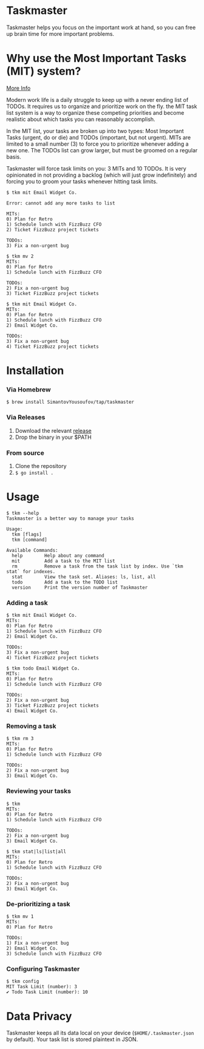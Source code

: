 Taskmaster
============
Taskmaster helps you focus on the important work at hand, so you can free up brain time for more important problems.

# Why use the Most Important Tasks (MIT) system?
[More Info](https://personalmba.com/most-important-tasks/)

Modern work life is a daily struggle to keep up with a never ending list of TODOs. It requires us to organize and prioritize work on the fly. the MIT task list system is a way to organize these competing priorities and become realistic about which tasks you can reasonably accomplish.

In the MIT list, your tasks are broken up into two types: Most Important Tasks (urgent, do or die) and TODOs (important, but not urgent). MITs are limited to a small number (3) to force you to prioritize whenever adding a new one. The TODOs list can grow larger, but must be groomed on a regular basis.

Taskmaster will force task limits on you: 3 MITs and 10 TODOs. It is very opinionated in not providing a backlog (which will just grow indefinitely) and forcing you to groom your tasks whenever hitting task limits.

```
$ tkm mit Email Widget Co.
                                                                                         
Error: cannot add any more tasks to list

MITs:
0) Plan for Retro
1) Schedule lunch with FizzBuzz CFO
2) Ticket FizzBuzz project tickets

TODOs:
3) Fix a non-urgent bug
```

```
$ tkm mv 2
MITs:
0) Plan for Retro
1) Schedule lunch with FizzBuzz CFO

TODOs:
2) Fix a non-urgent bug
3) Ticket FizzBuzz project tickets
```

```
$ tkm mit Email Widget Co.
MITs:
0) Plan for Retro
1) Schedule lunch with FizzBuzz CFO
2) Email Widget Co.

TODOs:
3) Fix a non-urgent bug
4) Ticket FizzBuzz project tickets
```

# Installation
### Via Homebrew
`$ brew install SimantovYousoufov/tap/taskmaster`

### Via Releases
1. Download the relevant [release](https://github.com/SimantovYousoufov/taskmaster/releases)
1. Drop the binary in your $PATH

### From source
1. Clone the repository
1. `$ go install .`

# Usage
```
$ tkm --help
Taskmaster is a better way to manage your tasks

Usage:
  tkm [flags]
  tkm [command]

Available Commands:
  help        Help about any command
  mit         Add a task to the MIT list
  rm          Remove a task from the task list by index. Use `tkm stat` for indexes.
  stat        View the task set. Aliases: ls, list, all
  todo        Add a task to the TODO list
  version     Print the version number of Taskmaster
```

### Adding a task
```
$ tkm mit Email Widget Co.
MITs:
0) Plan for Retro
1) Schedule lunch with FizzBuzz CFO
2) Email Widget Co.

TODOs:
3) Fix a non-urgent bug
4) Ticket FizzBuzz project tickets
```

```
$ tkm todo Email Widget Co.
MITs:
0) Plan for Retro
1) Schedule lunch with FizzBuzz CFO

TODOs:
2) Fix a non-urgent bug
3) Ticket FizzBuzz project tickets
4) Email Widget Co.
```

### Removing a task
```
$ tkm rm 3
MITs:
0) Plan for Retro
1) Schedule lunch with FizzBuzz CFO

TODOs:
2) Fix a non-urgent bug
3) Email Widget Co.
```

### Reviewing your tasks
```
$ tkm
MITs:
0) Plan for Retro
1) Schedule lunch with FizzBuzz CFO

TODOs:
2) Fix a non-urgent bug
3) Email Widget Co.
```

```
$ tkm stat|ls|list|all
MITs:
0) Plan for Retro
1) Schedule lunch with FizzBuzz CFO

TODOs:
2) Fix a non-urgent bug
3) Email Widget Co.
```

### De-prioritizing a task
```
$ tkm mv 1
MITs:
0) Plan for Retro

TODOs:
1) Fix a non-urgent bug
2) Email Widget Co.
3) Schedule lunch with FizzBuzz CFO
```

### Configuring Taskmaster
```
$ tkm config
MIT Task Limit (number): 3
✔ Todo Task Limit (number): 10
```

# Data Privacy
Taskmaster keeps all its data local on your device (`$HOME/.taskmaster.json` by default). Your task list is stored plaintext in JSON.
